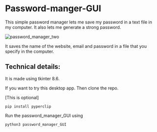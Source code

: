 # Password-manger-GUI
This simple password manager lets me save  my password in a text file in  my computer.  It also lets me generate a strong password.

![password_manager_two](https://user-images.githubusercontent.com/97843847/163722031-97195fec-88b2-4c1a-bf9a-eba36e8d7196.png)


It saves the name of the website, email and password in a file that you specify in the computer.

## Technical details:
It is made using tkinter 8.6.

If you want to try this desktop app.
Then clone the repo.

[This is optional]
 ```
 pip install pyperclip
 ```
 
 Run the password_manager_GUI using
 ```
 python3 password_manager_GUI
 ```
